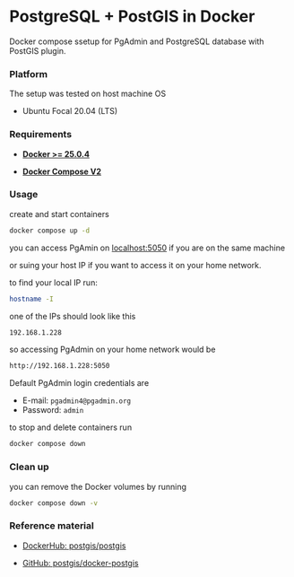 # PostgreSQL + PostGIS in Docker

Docker compose ssetup for PgAdmin and PostgreSQL database with PostGIS plugin.

### Platform

The setup was tested on host machine OS

* Ubuntu Focal 20.04 (LTS)

### Requirements

* **[Docker >= 25.0.4](https://docs.docker.com/engine/install/ubuntu/)**

* **[Docker Compose V2](https://docs.docker.com/compose/install/linux/#install-using-the-repository)**

### Usage

create and start containers

```bash
docker compose up -d
```

you can access PgAmin on [localhost:5050](http://localhost:5050/) if you are on the same machine

or suing your host IP if you want to access it on your home network.

to find your local IP run:

```bash
hostname -I
```

one of the IPs should look like this

```bash
192.168.1.228
```

so accessing PgAdmin on your home network would be

```bash
http://192.168.1.228:5050
```

Default PgAdmin login credentials are

* E-mail: `pgadmin4@pgadmin.org`
* Password: `admin`

to stop and delete containers run

```bash
docker compose down
```

### Clean up

you can remove the Docker volumes by running

```bash
docker compose down -v
```

### Reference material

* [DockerHub: postgis/postgis](https://registry.hub.docker.com/r/postgis/postgis/)

* [GitHub: postgis/docker-postgis](https://github.com/postgis/docker-postgis)
